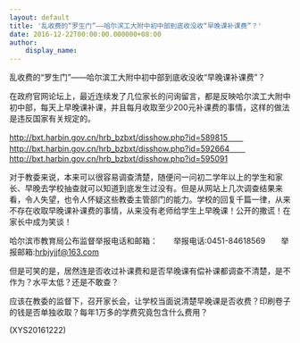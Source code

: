 ```yaml
---
layout: default
title: '乱收费的“罗生门”——哈尔滨工大附中初中部到底收没收“早晚课补课费”？'
date: 2016-12-22T00:00:00.000000+08:00
author:
    display_name: 
---
```


乱收费的“罗生门”——哈尔滨工大附中初中部到底收没收“早晚课补课费”？

在政府官网论坛上，最近连续发了几位家长的问询留言，都是反映哈尔滨工大附中初中部，每天上早晚课补课，并且每月收取至少200元补课费的事情，这样的做法是违反国家有关规定的。

http://bxt.harbin.gov.cn/hrb_bzbxt/disshow.php?id=589815　　http://bxt.harbin.gov.cn/hrb_bzbxt/disshow.php?id=592664　　http://bxt.harbin.gov.cn/hrb_bzbxt/disshow.php?id=595091

对于教委来说，本来可以很容易调查清楚，随便问一问初二学年以上的学生和家长、早晚去学校抽查就可以知道到底发生过没有。但是从网站上几次调查结果来看，令人失望，也令人怀疑这些教委主管部门的能力。学校的回复千篇一律，从来不存在收取早晚课补课费的事情，从来没有老师给学生上早晚课！公开的撒谎！在家长中成为笑谈！

哈尔滨市教育局公布监督举报电话和邮箱：　　举报电话:0451-84618569　　举报邮箱:hrbjyjjf@163.com

但是可笑的是，居然连是否收过补课费和是否早晚课有偿补课都调查不清楚，是不作为？水平太低？还是不敢查？

应该在教委的监督下，召开家长会，让学校当面说清楚早晚课是否收费？印刷卷子的钱是否单独收取？每年1万多的学费究竟包含什么费用？

(XYS20161222)

